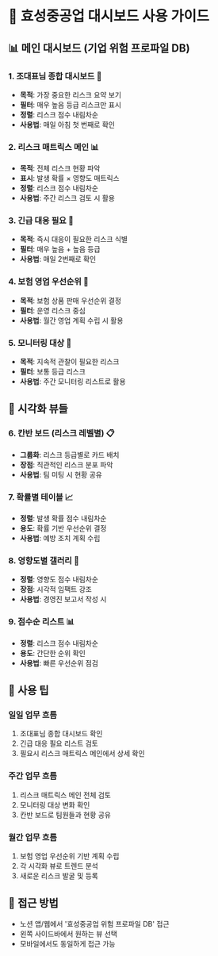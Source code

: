
# 🎯 효성중공업 대시보드 사용 가이드

## 📊 메인 대시보드 (기업 위험 프로파일 DB)

### 1. 조대표님 종합 대시보드 🎯
- **목적**: 가장 중요한 리스크 요약 보기
- **필터**: 매우 높음 등급 리스크만 표시
- **정렬**: 리스크 점수 내림차순
- **사용법**: 매일 아침 첫 번째로 확인

### 2. 리스크 매트릭스 메인 📊
- **목적**: 전체 리스크 현황 파악
- **표시**: 발생 확률 × 영향도 매트릭스
- **정렬**: 리스크 점수 내림차순
- **사용법**: 주간 리스크 검토 시 활용

### 3. 긴급 대응 필요 🚨
- **목적**: 즉시 대응이 필요한 리스크 식별
- **필터**: 매우 높음 + 높음 등급
- **사용법**: 매일 2번째로 확인

### 4. 보험 영업 우선순위 💼
- **목적**: 보험 상품 판매 우선순위 결정
- **필터**: 운영 리스크 중심
- **사용법**: 월간 영업 계획 수립 시 활용

### 5. 모니터링 대상 👀
- **목적**: 지속적 관찰이 필요한 리스크
- **필터**: 보통 등급 리스크
- **사용법**: 주간 모니터링 리스트로 활용

## 🎨 시각화 뷰들

### 6. 칸반 보드 (리스크 레벨별) 📋
- **그룹화**: 리스크 등급별로 카드 배치
- **장점**: 직관적인 리스크 분포 파악
- **사용법**: 팀 미팅 시 현황 공유

### 7. 확률별 테이블 📈
- **정렬**: 발생 확률 점수 내림차순
- **용도**: 확률 기반 우선순위 결정
- **사용법**: 예방 조치 계획 수립

### 8. 영향도별 갤러리 🎨
- **정렬**: 영향도 점수 내림차순
- **장점**: 시각적 임팩트 강조
- **사용법**: 경영진 보고서 작성 시

### 9. 점수순 리스트 📊
- **정렬**: 리스크 점수 내림차순
- **용도**: 간단한 순위 확인
- **사용법**: 빠른 우선순위 점검

## 🔧 사용 팁

### 일일 업무 흐름
1. 조대표님 종합 대시보드 확인
2. 긴급 대응 필요 리스트 검토
3. 필요시 리스크 매트릭스 메인에서 상세 확인

### 주간 업무 흐름
1. 리스크 매트릭스 메인 전체 검토
2. 모니터링 대상 변화 확인
3. 칸반 보드로 팀원들과 현황 공유

### 월간 업무 흐름
1. 보험 영업 우선순위 기반 계획 수립
2. 각 시각화 뷰로 트렌드 분석
3. 새로운 리스크 발굴 및 등록

## 📱 접근 방법
- 노션 앱/웹에서 '효성중공업 위험 프로파일 DB' 접근
- 왼쪽 사이드바에서 원하는 뷰 선택
- 모바일에서도 동일하게 접근 가능
